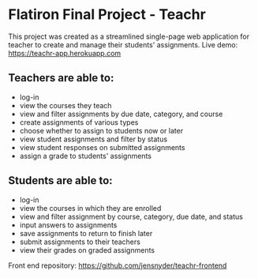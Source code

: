 # Flatiron Final Project - Teachr

This project was created as a streamlined single-page web application for teacher to create and manage their students' assignments. 
Live demo: https://teachr-app.herokuapp.com

## Teachers are able to:
* log-in
* view the courses they teach
* view and filter assignments by due date, category, and course
* create assignments of various types
* choose whether to assign to students now or later
* view student assignments and filter by status
* view student responses on submitted assignments 
* assign a grade to students' assignments 

## Students are able to:
* log-in
* view the courses in which they are enrolled 
* view and filter assignment by course, category, due date, and status 
* input answers to assignments 
* save assignments to return to finish later 
* submit assignments to their teachers 
* view their grades on graded assignments 

Front end repository: https://github.com/jensnyder/teachr-frontend

